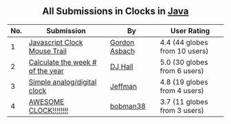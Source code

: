 ﻿<div align="center">

## All Submissions in Clocks in [Java](../ByWorld/java.md)

</div>

No.  | Submission | By   | User Rating
---- | ---------- | ---- | -----------
1 | [Javascript Clock Mouse Trail<br />](https://github.com/Planet-Source-Code/gordon-asbach-javascript-clock-mouse-trail__2-2668) | [Gordon Asbach](../ByAuthor/gordon-asbach.md) | 4.4 (44 globes from 10 users)
2 | [Calculate the week \# of the year<br />](https://github.com/Planet-Source-Code/dj-hall-calculate-the-week-of-the-year__2-2145) | [DJ Hall](../ByAuthor/dj-hall.md) | 5.0 (30 globes from 6 users)
3 | [Simple analog/digital clock<br />](https://github.com/Planet-Source-Code/jeffman-simple-analog-digital-clock__2-2812) | [Jeffman](../ByAuthor/jeffman.md) | 4.8 (19 globes from 4 users)
4 | [AWESOME CLOCK\!\!\!\!\!\!\!\!<br />](https://github.com/Planet-Source-Code/bobman38-awesome-clock__2-2797) | [bobman38](../ByAuthor/bobman38.md) | 3.7 (11 globes from 3 users)
